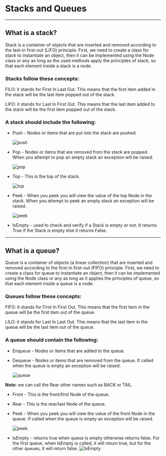 # Stacks and Queues
---
## What is a stack?
Stack is a container of objects that are inserted and removed according to the last-in first-out (LIFO) principle. First, we need to create a class for stack to instantiate an object, then it can be implemented using the Node class or any as long as the used methods apply the principles of stack, so that each element inside a stack is a node.

### Stacks follow these concepts:
FILO: it stands for First In Last Out.
This means that the first item added in the stack will be the last item popped out of the stack.

LIFO: it stands for Last In First Out.
This means that the last item added to the stack will be the first item popped out of the stack.

### A stack should include the following:
+ Push - Nodes or items that are put into the stack are pushed.

	![push](https://www.javascripttutorial.net/wp-content/uploads/2016/08/JavaScript-Stack-Push-Operations.png)

+ Pop - Nodes or items that are removed from the stack are popped. When you attempt to pop an empty stack an exception will be raised.

	![pop](https://www.javascripttutorial.net/wp-content/uploads/2016/08/JavaScrippt-Stack-Pop.png)

+ Top - This is the top of the stack.

	![top](https://s3.ap-south-1.amazonaws.com/afteracademy-server-uploads/how-to-implement-stack-push-operation-cf97479ab11316c4.png)

+ Peek - When you peek you will view the value of the top Node in the stack. When you attempt to peek an empty stack an exception will be raised.

	![peek](https://qph.cf2.quoracdn.net/main-qimg-f22268230c00651b84db79c13bdb7ec9)

+ IsEmpty - used to check and verify if a Stack is empty or not. It returns True if the Stack is empty else it returns False.
---
## What is a queue?
Queue is a container of objects (a linear collection) that are inserted and removed according to the first-in first-out (FIFO) principle. First, we need to create a class for queue to instantiate an object, then it can be implemented using the Node class or any as long as it applies the principles of queue, so that each element inside a queue is a node. 

### Queues follow these concepts:
FIFO: it stands for First In First Out.
This means that the first item in the queue will be the first item out of the queue.

LILO: it stands for Last In Last Out.
This means that the last item in the queue will be the last item out of the queue.

### A queue should contain the following:
+ Enqueue - Nodes or items that are added to the queue.
+ Dequeue - Nodes or items that are removed from the queue. If called when the queue is empty an exception will be raised.

	![queue](https://www.javascripttutorial.net/wp-content/uploads/2016/08/JavaScript-Queue-Illustration.png)

**Note:** we can call the Rear other names such as BACK or TAIL.

+ Front - This is the front/first Node of the queue.
+ Rear - This is the rear/last Node of the queue.
+ Peek - When you peek you will view the value of the front Node in the queue. If called when the queue is empty an exception will be raised.

	![peek](https://dz2cdn1.dzone.com/storage/temp/8350689-fifo-queue.png)
	
+ IsEmpty - returns true when queue is empty otherwise returns false. For the first queue, when IsEmpty is called, it will return true, but for the other queues, it will return false.
![IsEmpty](https://cdn.programiz.com/sites/tutorial2program/files/queue.png)
